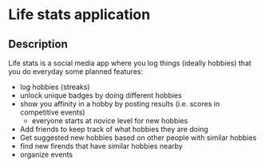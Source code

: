 # Life stats application
## Description
Life stats is a social media app where you log things (ideally hobbies) that you do everyday
some planned features:
* log hobbies (streaks)
* unlock unique badges by doing different hobbies
* show you affinity in a hobby by posting results (i.e. scores in competitive events)
    * everyone starts at novice level for new hobbies
* Add friends to keep track of what hobbies they are doing
* Get suggested new hobbies based on other people with similar hobbies
* find new firends that have similar hobbies nearby
* organize events
